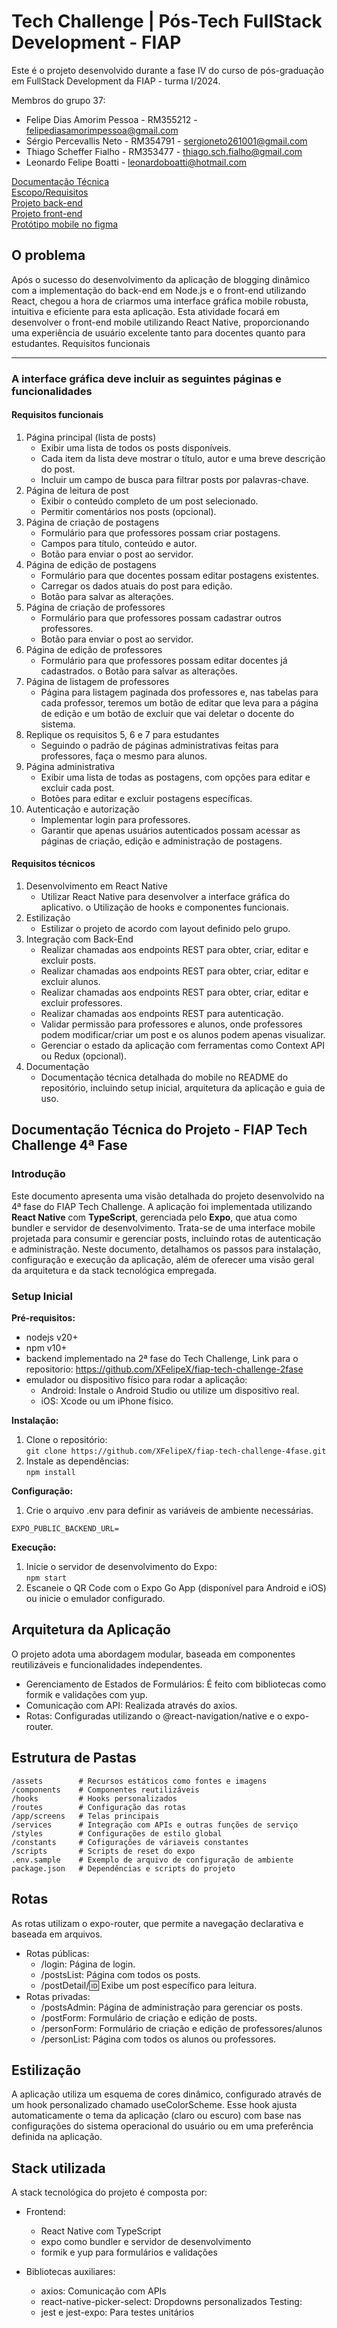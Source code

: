 # Tech Challenge | Pós-Tech FullStack Development - FIAP

Este é o projeto desenvolvido durante a fase IV do curso de pós-graduação em FullStack Development da FIAP - turma I/2024.

Membros do grupo 37:

- Felipe Dias Amorim Pessoa - RM355212 - felipediasamorimpessoa@gmail.com
- Sérgio Percevallis Neto - RM354791 - sergioneto261001@gmail.com
- Thiago Scheffer Fialho - RM353477 - thiago.sch.fialho@gmail.com
- Leonardo Felipe Boatti - leonardoboatti@hotmail.com

[Documentação Técnica](#documentação-técnica-do-projeto) <br>
[Escopo/Requisitos](#o-problema) <br>
[Projeto back-end](https://github.com/XFelipeX/fiap-tech-challenge-2fase)<br>
[Projeto front-end](https://github.com/XFelipeX/fiap-tech-challenge-3fase)<br>
[Protótipo mobile no figma](https://discord.com/channels/1237156794992824451/1237156794992824454/1312804909753700384)

## O problema

Após o sucesso do desenvolvimento da aplicação de blogging dinâmico
com a implementação do back-end em Node.js e o front-end utilizando React,
chegou a hora de criarmos uma interface gráfica mobile robusta, intuitiva e
eficiente para esta aplicação. Esta atividade focará em desenvolver o front-end
mobile utilizando React Native, proporcionando uma experiência de usuário
excelente tanto para docentes quanto para estudantes.
Requisitos funcionais

---

### A interface gráfica deve incluir as seguintes páginas e funcionalidades

#### Requisitos funcionais

1. Página principal (lista de posts)
   - Exibir uma lista de todos os posts disponíveis.
   - Cada item da lista deve mostrar o título, autor e uma breve
     descrição do post.
   - Incluir um campo de busca para filtrar posts por palavras-chave.
2. Página de leitura de post
   - Exibir o conteúdo completo de um post selecionado.
   - Permitir comentários nos posts (opcional).
3. Página de criação de postagens
   - Formulário para que professores possam criar postagens.
   - Campos para título, conteúdo e autor.
   - Botão para enviar o post ao servidor.
4. Página de edição de postagens
   - Formulário para que docentes possam editar postagens
     existentes.
   - Carregar os dados atuais do post para edição.
   - Botão para salvar as alterações.
5. Página de criação de professores
   - Formulário para que professores possam cadastrar outros
     professores.
   - Botão para enviar o post ao servidor.
6. Página de edição de professores
   - Formulário para que professores possam editar docentes já
     cadastrados.
     o Botão para salvar as alterações.
7. Página de listagem de professores
   - Página para listagem paginada dos professores e, nas tabelas para
     cada professor, teremos um botão de editar que leva para a página
     de edição e um botão de excluir que vai deletar o docente do
     sistema.
8. Replique os requisitos 5, 6 e 7 para estudantes
   - Seguindo o padrão de páginas administrativas feitas para
     professores, faça o mesmo para alunos.
9. Página administrativa
   - Exibir uma lista de todas as postagens, com opções para editar e
     excluir cada post.
   - Botões para editar e excluir postagens específicas.
10. Autenticação e autorização
    - Implementar login para professores.
    - Garantir que apenas usuários autenticados possam acessar as páginas de criação, edição e administração de postagens.

#### Requisitos técnicos

1. Desenvolvimento em React Native
   - Utilizar React Native para desenvolver a interface gráfica do
     aplicativo.
     o Utilização de hooks e componentes funcionais.
2. Estilização
   - Estilizar o projeto de acordo com layout definido pelo grupo.
3. Integração com Back-End
   - Realizar chamadas aos endpoints REST para obter, criar, editar e
     excluir posts.
   - Realizar chamadas aos endpoints REST para obter, criar, editar e
     excluir alunos.
   - Realizar chamadas aos endpoints REST para obter, criar, editar e
     excluir professores.
   - Realizar chamadas aos endpoints REST para autenticação.
   - Validar permissão para professores e alunos, onde professores
     podem modificar/criar um post e os alunos podem apenas
     visualizar.
   - Gerenciar o estado da aplicação com ferramentas como Context
     API ou Redux (opcional).
4. Documentação
   - Documentação técnica detalhada do mobile no README do
     repositório, incluindo setup inicial, arquitetura da aplicação e guia
     de uso.

## Documentação Técnica do Projeto - FIAP Tech Challenge 4ª Fase

### Introdução

Este documento apresenta uma visão detalhada do projeto desenvolvido na 4ª fase do FIAP Tech Challenge. A aplicação foi implementada utilizando **React Native** com **TypeScript**, gerenciada pelo **Expo**, que atua como bundler e servidor de desenvolvimento. Trata-se de uma interface mobile projetada para consumir e gerenciar posts, incluindo rotas de autenticação e administração. Neste documento, detalhamos os passos para instalação, configuração e execução da aplicação, além de oferecer uma visão geral da arquitetura e da stack tecnológica empregada.

### Setup Inicial

**Pré-requisitos:**

- nodejs v20+
- npm v10+
- backend implementado na 2ª fase do Tech Challenge, Link para o repositorio: https://github.com/XFelipeX/fiap-tech-challenge-2fase
- emulador ou dispositivo físico para rodar a aplicação:
  - Android: Instale o Android Studio ou utilize um dispositivo real.
  - iOS: Xcode ou um iPhone físico.

**Instalação:**

1. Clone o repositório:<br>
   `git clone https://github.com/XFelipeX/fiap-tech-challenge-4fase.git`
2. Instale as dependências:<br>
   `npm install`

**Configuração:**

1. Crie o arquivo .env para definir as variáveis de ambiente necessárias.

```
EXPO_PUBLIC_BACKEND_URL=
```

**Execução:**

1. Inicie o servidor de desenvolvimento do Expo:<br>
   `npm start`
2. Escaneie o QR Code com o Expo Go App (disponível para Android e iOS) ou inicie o emulador configurado.

## Arquitetura da Aplicação

O projeto adota uma abordagem modular, baseada em componentes reutilizáveis e funcionalidades independentes.

- Gerenciamento de Estados de Formulários: É feito com bibliotecas como formik e validações com yup.
- Comunicação com API: Realizada através do axios.
- Rotas: Configuradas utilizando o @react-navigation/native e o expo-router.

## Estrutura de Pastas

```
/assets        # Recursos estáticos como fontes e imagens
/components    # Componentes reutilizáveis
/hooks         # Hooks personalizados
/routes        # Configuração das rotas
/app/screens   # Telas principais
/services      # Integração com APIs e outras funções de serviço
/styles        # Configurações de estilo global
/constants     # Cofigurações de váriaveis constantes
/scripts       # Scripts de reset do expo
.env.sample    # Exemplo de arquivo de configuração de ambiente
package.json   # Dependências e scripts do projeto

```

## Rotas

As rotas utilizam o expo-router, que permite a navegação declarativa e baseada em arquivos.

- Rotas públicas:
  - /login: Página de login.
  - /postsList: Página com todos os posts.
  - /postDetail/:id: Exibe um post específico para leitura.
- Rotas privadas:
  - /postsAdmin: Página de administração para gerenciar os posts.
  - /postForm: Formulário de criação e edição de posts.
  - /personForm: Formulário de criação e edição de professores/alunos
  - /personList: Página com todos os alunos ou professores.

## Estilização

A aplicação utiliza um esquema de cores dinâmico, configurado através de um hook personalizado chamado useColorScheme. Esse hook ajusta automaticamente o tema da aplicação (claro ou escuro) com base nas configurações do sistema operacional do usuário ou em uma preferência definida na aplicação.

## Stack utilizada

A stack tecnológica do projeto é composta por:

- Frontend:

  - React Native com TypeScript
  - expo como bundler e servidor de desenvolvimento
  - formik e yup para formulários e validações

- Bibliotecas auxiliares:
  - axios: Comunicação com APIs
  - react-native-picker-select: Dropdowns personalizados
    Testing:
  - jest e jest-expo: Para testes unitários
